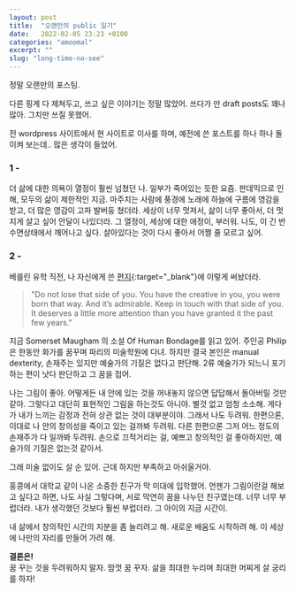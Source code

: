 ```yaml
---
layout: post
title:  "오랜만의 public 일기"
date:   2022-02-05 23:23 +0100
categories: "amoomal"
excerpt: ""
slug: "long-time-no-see"
---
```



정말 오랜만의 포스팅.

다른 핑계 다 제쳐두고, 쓰고 싶은 이야기는 정말 많았어. 쓰다가 만 draft posts도 꽤나 많아. 그치만 쓰질 못했어.

전 wordpress 사이트에서 현 사이트로 이사를 하며, 예전에 쓴 포스트를 하나 하나 돌이켜 보는데.. 
많은 생각이 들었어.
<br>

### 1 -
더 삶에 대한 의욕이 열정이 훨씬 넘쳤던 나.
일부가 죽어있는 듯한 요즘. 판데믹으로 인해, 모두의 삶이 제한적인 지금.
마주치는 사람에 풍경에 노래에 하늘에 구름에 영감을 받고, 더 많은 영감이 고파 발버둥 쳤더라. 세상이 너무 멋져서, 삶이 너무 좋아서, 더 멋지게 살고 싶어 안달이 나있더라.
그 열정이, 세상에 대한 애정이, 부러워. 나도, 이 긴 반 수면상태에서 깨어나고 싶다. 살아있다는 것이 다시 좋아서 어쩔 줄 모르고 싶어. 

### 2 -
베를린 유학 직전, 나 자신에게 쓴 [편지](https://anjeehye.github.io/anjeehye/stories/a-letter-to-self-09-2019){:target="_blank"}에 이렇게 써놨더라. 
> "Do not lose that side of you. You have the creative in you, you were born that way. And it’s admirable. Keep in touch with that side of you. It deserves a little more attention than you have granted it the past few years."

지금 Somerset Maugham 의 소설 Of Human Bondage를 읽고 있어. 주인공 Philip은 한동안 화가를 꿈꾸며 파리의 미술학원에 다녀. 하지만 결국 본인은 manual dexterity, 손재주는 있지만 예술가의 기질은 없다고 판단해. 2류 예술가가 되느니 포기하는 편이 낫다 판단하고 그 꿈을 접어. 

나는 그림이 좋아. 어떻게든 내 안에 있는 것을 꺼내놓지 않으면 답답해서 돌아버릴 것만 같아. 그렇다고 대단히 표현적인 그림을 하는것도 아니야. 별것 없고 엄청 소소해. 게다가 내가 느끼는 감정과 전혀 상관 없는 것이 대부분이야. 그래서 나도 두려워. 한편으론, 이대로 나 안의 창의성을 죽이고 있는 걸까봐 두려워. 다른 한편으론 그저 어느 정도의 손재주가 다 일까봐 두려워. 손으로 끄적거리는 걸, 예쁘고 창의적인 걸 좋아하지만, 예술가의 기질은 없는것 같아서.

그래 미술 없이도 살 순 있어. 근데 하지만 부족하고 아쉬울거야.

홍콩에서 대학교 같이 나온 소중한 친구가 막 미대에 입학했어. 언젠가 그림이란걸 해보고 싶다고 하면, 나도 사실 그렇다며, 서로 막연히 꿈을 나누던 친구였는데. 너무 너무 부럽더라. 내가 생각했던 것보다 훨씬 부럽더라. 그 아이의 지금 시간이. 

내 삶에서 창의적인 시간의 지분을 좀 늘리려고 해. 새로운 배움도 시작하려 해. 이 세상에 나만의 자리를 만들어 가려 해. 

**결론은!**<br>
꿈 꾸는 것을 두려워하지 말자. 맘껏 꿈 꾸자. 삶을 최대한 누리며 최대한 머찌게 살 궁리를 하자!